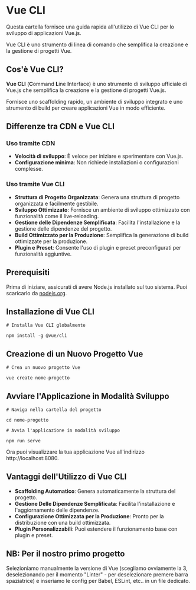 # Vue CLI

Questa cartella fornisce una guida rapida all'utilizzo di Vue CLI per lo sviluppo di applicazioni Vue.js. 

Vue CLI è uno strumento di linea di comando che semplifica la creazione e la gestione di progetti Vue.

## Cos'è Vue CLI?

**Vue CLI** (**C**ommand **L**ine **I**nterface) è uno strumento di sviluppo ufficiale di Vue.js che semplifica la creazione e la gestione di progetti Vue.js. 

Fornisce uno scaffolding rapido, un ambiente di sviluppo integrato e uno strumento di build per creare applicazioni Vue in modo efficiente.

## Differenze tra CDN e Vue CLI

### Uso tramite CDN

-   **Velocità di sviluppo**: È veloce per iniziare e sperimentare con Vue.js.
-   **Configurazione minima**: Non richiede installazioni o configurazioni complesse.

### Uso tramite Vue CLI

-   **Struttura di Progetto Organizzata**: Genera una struttura di progetto organizzata e facilmente gestibile.
-   **Sviluppo Ottimizzato**: Fornisce un ambiente di sviluppo ottimizzato con funzionalità come il live-reloading.
-   **Gestione delle Dipendenze Semplificata**: Facilita l'installazione e la gestione delle dipendenze del progetto.
-   **Build Ottimizzato per la Produzione**: Semplifica la generazione di build ottimizzate per la produzione.
-   **Plugin e Preset**: Consente l'uso di plugin e preset preconfigurati per funzionalità aggiuntive.

## Prerequisiti

Prima di iniziare, assicurati di avere Node.js installato sul tuo sistema. Puoi scaricarlo da [nodejs.org](https://nodejs.org/).

## Installazione di Vue CLI

    # Installa Vue CLI globalmente

    npm install -g @vue/cli

## Creazione di un Nuovo Progetto Vue

    # Crea un nuovo progetto Vue

    vue create nome-progetto

## Avviare l'Applicazione in Modalità Sviluppo

    # Naviga nella cartella del progetto

    cd nome-progetto

    # Avvia l'applicazione in modalità sviluppo

    npm run serve 

Ora puoi visualizzare la tua applicazione Vue all'indirizzo http://localhost:8080.

## Vantaggi dell'Utilizzo di Vue CLI

-   **Scaffolding Automatico**: Genera automaticamente la struttura del progetto.
-   **Gestione Delle Dipendenze Semplificata**: Facilita l'installazione e l'aggiornamento delle dipendenze.
-   **Configurazione Ottimizzata per la Produzione**: Pronto per la distribuzione con una build ottimizzata.
-   **Plugin Personalizzabili**: Puoi estendere il funzionamento base con plugin e preset.


## NB: Per il nostro primo progetto
Selezioniamo manualmente la versione di Vue (scegliamo ovviamente la 3, deselezionando per il momento "Linter" - per deselezionare premere barra spaziatrice) e inseriamo le config per Babel, ESLint, etc.. in un file dedicato.
